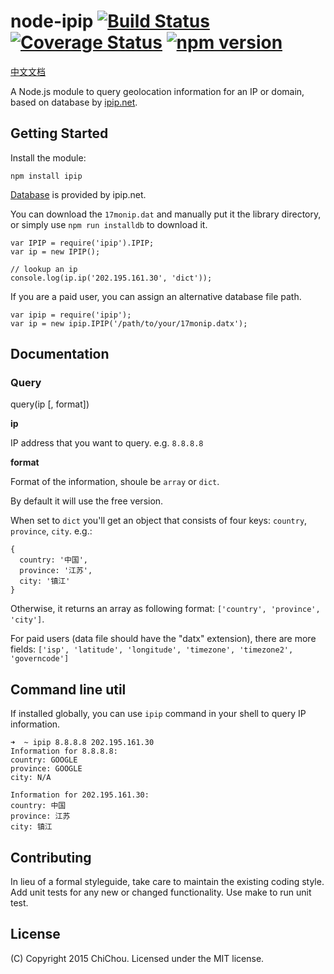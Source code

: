 # node-ipip [![Build Status](https://travis-ci.org/ChiChou/node-ipip.svg?branch=master)](https://travis-ci.org/ChiChou/node-ipip) [![Coverage Status](https://img.shields.io/coveralls/ChiChou/node-ipip.svg)](https://coveralls.io/r/ChiChou/node-ipip) [![npm version](https://badge.fury.io/js/ipip.svg)](http://badge.fury.io/js/ipip)

[中文文档](README.md)

A Node.js module to query geolocation information for an IP or domain, based on database by [ipip.net](http://ipip.net).

## Getting Started

Install the module:

    npm install ipip

[Database](http://s.qdcdn.com/17mon/17monipdb.zip) is provided by ipip.net.

You can download the `17monip.dat` and manually put it the library directory, or simply use `npm run installdb` to download it.

    var IPIP = require('ipip').IPIP;
    var ip = new IPIP();

    // lookup an ip
    console.log(ip.ip('202.195.161.30', 'dict'));

If you are a paid user, you can assign an alternative database file path.

    var ipip = require('ipip');
    var ip = new ipip.IPIP('/path/to/your/17monip.datx');

## Documentation

### Query

query(ip [, format])

**ip**

IP address that you want to query. e.g. `8.8.8.8`

**format** 

Format of the information, shoule be `array` or `dict`. 

By default it will use the free version.

When set to `dict` you'll get an object that consists of four keys: `country`, `province`, `city`. e.g.:

    {
      country: '中国',
      province: '江苏',
      city: '镇江'
    }

Otherwise, it returns an array as following format: `['country', 'province', 'city']`.

For paid users (data file should have the "datx" extension), there are more fields: `['isp', 'latitude', 'longitude', 'timezone', 'timezone2', 'governcode']`

## Command line util

If installed globally, you can use `ipip` command in your shell to query IP information.

    ➜  ~ ipip 8.8.8.8 202.195.161.30
    Information for 8.8.8.8:
    country: GOOGLE
    province: GOOGLE
    city: N/A
    
    Information for 202.195.161.30:
    country: 中国
    province: 江苏
    city: 镇江

## Contributing

In lieu of a formal styleguide, take care to maintain the existing coding style. Add unit tests for any new or changed functionality. Use make to run unit test.

## License

(C) Copyright 2015 ChiChou. Licensed under the MIT license.
